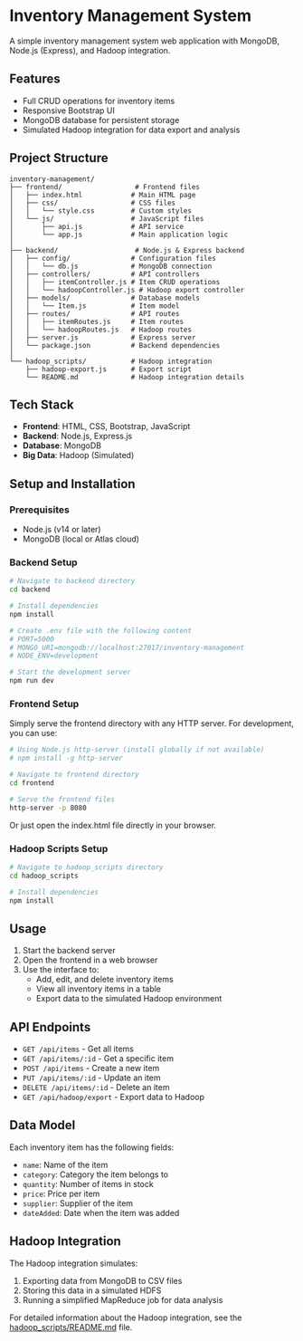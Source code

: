 # Inventory Management System

A simple inventory management system web application with MongoDB, Node.js (Express), and Hadoop integration.

## Features

- Full CRUD operations for inventory items
- Responsive Bootstrap UI
- MongoDB database for persistent storage
- Simulated Hadoop integration for data export and analysis

## Project Structure

```
inventory-management/
├── frontend/                  # Frontend files
│   ├── index.html            # Main HTML page
│   ├── css/                  # CSS files
│   │   └── style.css         # Custom styles
│   └── js/                   # JavaScript files
│       ├── api.js            # API service
│       └── app.js            # Main application logic
│
├── backend/                   # Node.js & Express backend
│   ├── config/               # Configuration files
│   │   └── db.js             # MongoDB connection
│   ├── controllers/          # API controllers
│   │   ├── itemController.js # Item CRUD operations
│   │   └── hadoopController.js # Hadoop export controller
│   ├── models/               # Database models
│   │   └── Item.js           # Item model
│   ├── routes/               # API routes
│   │   ├── itemRoutes.js     # Item routes
│   │   └── hadoopRoutes.js   # Hadoop routes
│   ├── server.js             # Express server
│   └── package.json          # Backend dependencies
│
└── hadoop_scripts/           # Hadoop integration
    ├── hadoop-export.js      # Export script
    └── README.md             # Hadoop integration details
```

## Tech Stack

- **Frontend**: HTML, CSS, Bootstrap, JavaScript
- **Backend**: Node.js, Express.js
- **Database**: MongoDB
- **Big Data**: Hadoop (Simulated)

## Setup and Installation

### Prerequisites

- Node.js (v14 or later)
- MongoDB (local or Atlas cloud)

### Backend Setup

```bash
# Navigate to backend directory
cd backend

# Install dependencies
npm install

# Create .env file with the following content
# PORT=5000
# MONGO_URI=mongodb://localhost:27017/inventory-management
# NODE_ENV=development

# Start the development server
npm run dev
```

### Frontend Setup

Simply serve the frontend directory with any HTTP server. For development, you can use:

```bash
# Using Node.js http-server (install globally if not available)
# npm install -g http-server

# Navigate to frontend directory
cd frontend

# Serve the frontend files
http-server -p 8080
```

Or just open the index.html file directly in your browser.

### Hadoop Scripts Setup

```bash
# Navigate to hadoop_scripts directory
cd hadoop_scripts

# Install dependencies
npm install
```

## Usage

1. Start the backend server
2. Open the frontend in a web browser
3. Use the interface to:
   - Add, edit, and delete inventory items
   - View all inventory items in a table
   - Export data to the simulated Hadoop environment

## API Endpoints

- `GET /api/items` - Get all items
- `GET /api/items/:id` - Get a specific item
- `POST /api/items` - Create a new item
- `PUT /api/items/:id` - Update an item
- `DELETE /api/items/:id` - Delete an item
- `GET /api/hadoop/export` - Export data to Hadoop

## Data Model

Each inventory item has the following fields:

- `name`: Name of the item
- `category`: Category the item belongs to
- `quantity`: Number of items in stock
- `price`: Price per item
- `supplier`: Supplier of the item
- `dateAdded`: Date when the item was added

## Hadoop Integration

The Hadoop integration simulates:
1. Exporting data from MongoDB to CSV files
2. Storing this data in a simulated HDFS
3. Running a simplified MapReduce job for data analysis

For detailed information about the Hadoop integration, see the [hadoop_scripts/README.md](hadoop_scripts/README.md) file. 